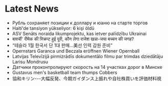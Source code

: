 # Latest News
-  Рубль сохраняет позиции к доллару и юаню на старте торгов
-  Haiti'de tansiyon yükseliyor: 6 kişi öldü
-  ASV Senāts noraida likumprojektu, kas ietver palīdzību Ukrainai
-  बावर्ची' रीमेक की स्क्रिप्ट हुई पूरी, कौन लेगा राजेश खन्ना-जया बच्चन की जगह?
-  “테슬라 1월 한국서 단 1대 판매…美선 인력 감원 준비”
-  Opernstars Garanca und Beczala eröffnen Wiener Opernball
-  Latvijas Televīzijā pirmizrādīs dokumentālo filmu par trimdas dziedātāju Larisu Mondrusu
-  Датчики проконтролируют скорость на 14 участках дорог в Минске
-  Gustavus men's basketball team thumps Cobbers
-  協和キリン---大幅反発、今期ガイダンス上振れや自社株買いを評価材料視
